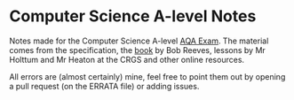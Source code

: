 # Computer Science A-level Notes
Notes made for the Computer Science A-level [AQA Exam](https://www.aqa.org.uk/subjects/computer-science-and-it/as-and-a-level/computer-science-7516-7517). The material comes from the specification, the [book](https://www.hoddereducation.co.uk/subjects/ict/products/16-18/aqa-a-level-computer-science) by Bob Reeves, lessons by Mr Holttum and Mr Heaton at the CRGS and other online resources.

All errors are (almost certainly) mine, feel free to point them out by opening a pull request (on the ERRATA file) or adding issues.


